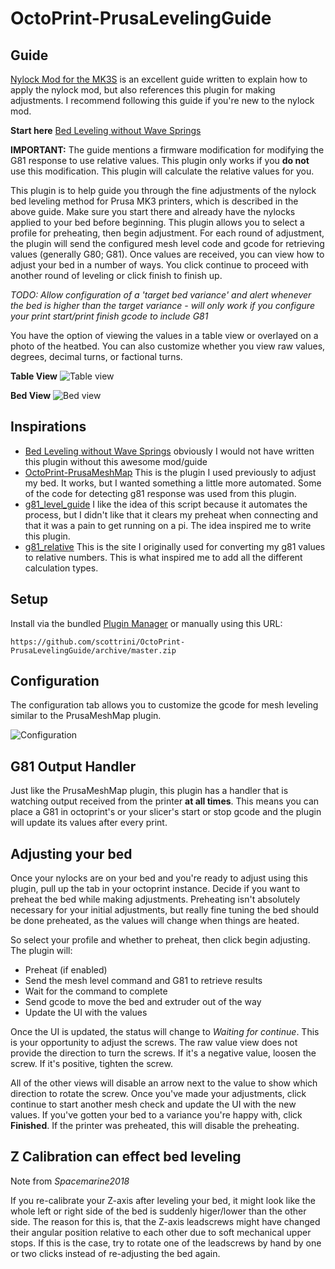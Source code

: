 # OctoPrint-PrusaLevelingGuide

## Guide

[Nylock Mod for the MK3S](https://www.rearvuemirror.com/guides/nylock-mod-for-the-mk3s) is an excellent guide written to explain how to apply the nylock mod, but also references this plugin for making adjustments.  I recommend following this guide if you're new to the nylock mod.

**Start here**
[Bed Leveling without Wave Springs](https://github.com/PrusaOwners/prusaowners/wiki/Bed_Leveling_without_Wave_Springs)

**IMPORTANT:** The guide mentions a firmware modification for modifying the G81 response to use relative values.  This plugin only works if you **do not** use this modification.  This plugin will calculate the relative values for you.

This plugin is to help guide you through the fine adjustments of the nylock bed leveling method for Prusa MK3 printers, which is described in the above guide.  Make sure you start there and already have the nylocks applied to your bed before beginning.  This plugin allows you to select a profile for preheating, then begin adjustment.  For each round of adjustment, the plugin will send the configured mesh level code and gcode for retrieving values (generally G80; G81).  Once values are received, you can view how to adjust your bed in a number of ways.  You click continue to proceed with another round of leveling or click finish to finish up.

*TODO: Allow configuration of a 'target bed variance' and alert whenever the bed is higher than the target variance - will only work if you configure your print start/print finish gcode to include G81*

You have the option of viewing the values in a table view or overlayed on a photo of the heatbed.  You can also customize whether you view raw values, degrees, decimal turns, or factional turns.

**Table View**
![Table view](table.png)


**Bed View**
![Bed view](bed.png)

## Inspirations

- [Bed Leveling without Wave Springs](https://github.com/PrusaOwners/prusaowners/wiki/Bed_Leveling_without_Wave_Springs) obviously I would not have written this plugin without this awesome mod/guide
- [OctoPrint-PrusaMeshMap](https://github.com/PrusaOwners/OctoPrint-PrusaMeshMap) This is the plugin I used previously to adjust my bed.  It works, but I wanted something a little more automated.  Some of the code for detecting g81 response was used from this plugin.
- [g81_level_guide](https://gitlab.com/gnat.org/g81_level_guide) I like the idea of this script because it automates the process, but I didn't like that it clears my preheat when connecting and that it was a pain to get running on a pi.  The idea inspired me to write this plugin.
- [g81_relative](https://github.com/pcboy/g81_relative) This is the site I originally used for converting my g81 values to relative numbers.  This is what inspired me to add all the different calculation types.

## Setup

Install via the bundled [Plugin Manager](https://github.com/foosel/OctoPrint/wiki/Plugin:-Plugin-Manager)
or manually using this URL:

    https://github.com/scottrini/OctoPrint-PrusaLevelingGuide/archive/master.zip


## Configuration

The configuration tab allows you to customize the gcode for mesh leveling similar to the PrusaMeshMap plugin.

![Configuration](settings.png)

## G81 Output Handler

Just like the PrusaMeshMap plugin, this plugin has a handler that is watching output received from the printer **at all times**. This means you can place a G81 in octoprint's or your slicer's start or stop gcode and the plugin will update its values after every print.

## Adjusting your bed

Once your nylocks are on your bed and you're ready to adjust using this plugin, pull up the tab in your octoprint instance.  Decide if you want to preheat the bed while making adjustments.  Preheating isn't absolutely necessary for your initial adjustments, but really fine tuning the bed should be done preheated, as the values will change when things are heated.

So select your profile and whether to preheat, then click begin adjusting.  The plugin will:
- Preheat (if enabled)
- Send the mesh level command and G81 to retrieve results
- Wait for the command to complete
- Send gcode to move the bed and extruder out of the way
- Update the UI with the values

Once the UI is updated, the status will change to *Waiting for continue*.  This is your opportunity to adjust the screws.  The raw value view does not provide the direction to turn the screws.  If it's a negative value, loosen the screw.  If it's positive, tighten the screw.

All of the other views will disable an arrow next to the value to show which direction to rotate the screw.  Once you've made your adjustments, click continue to start another mesh check and update the UI with the new values.  If you've gotten your bed to a variance you're happy with, click **Finished**.  If the printer was preheated, this will disable the preheating.

## Z Calibration can effect bed leveling

Note from *Spacemarine2018*

If you re-calibrate your Z-axis after leveling your bed, it might look like the whole left or right side of the bed is suddenly higer/lower than the other side. The reason for this is, that the Z-axis leadscrews might have changed their angular position relative to each other due to soft mechanical upper stops. If this is the case, try to rotate one of the leadscrews by hand by one or two clicks instead of re-adjusting the bed again.